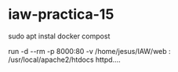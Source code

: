 # iaw-practica-15
sudo apt instal docker compost




run -d --rm -p 8000:80 -v /home/jesus/IAW/web : /usr/local/apache2/htdocs httpd....
